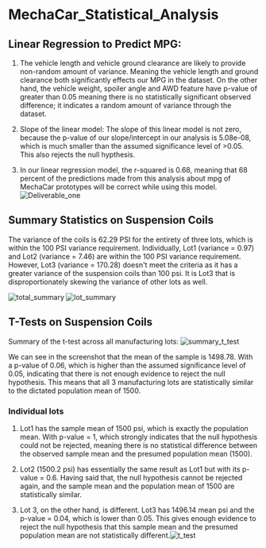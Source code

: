 # MechaCar_Statistical_Analysis

## Linear Regression to Predict MPG:

  1. The vehicle length and vehicle ground clearance are likely to provide non-random amount of variance. Meaning the vehicle length and ground clearance both significantly effects our MPG in the dataset. On the other hand, the vehicle weight, spoiler angle and AWD feature have p-value of greater than 0.05 meaning there is no statistically significant observed difference; it indicates a random amount of variance through the dataset.

2. Slope of the linear model: The slope of this linear model is not zero, because the p-value of our slope/intercept in our analysis is 5.08e-08, which is much smaller than the assumed significance level of >0.05. This also rejects the null hypthesis.

3. In our linear regression model, the r-squared is 0.68, meaning that 68 percent of the predictions made from this analysis about mpg of MechaCar prototypes will be correct while using this model. ![Deliverable_one](https://user-images.githubusercontent.com/96811934/172295093-38423712-7e67-4ade-b135-1a108a27b78e.png)


## Summary Statistics on Suspension Coils
  The variance of the coils is 62.29 PSI for the entirety of three lots, which is within the 100 PSI variance requirement. Individually, Lot1 (variance = 0.97) and Lot2 (variance = 7.46) are within the 100 PSI variance requirement. However, Lot3 (variance = 170.28) doesn't meet the criteria as it has a greater variance of the suspension coils than 100 psi. It is Lot3 that is disproportionately skewing the variance of other lots as well.
  
  ![total_summary](https://user-images.githubusercontent.com/96811934/172301763-53fbb9dc-018c-4012-b39e-955e280f2098.png)
![lot_summary](https://user-images.githubusercontent.com/96811934/172301776-6571d640-2a30-4ceb-80e7-94c9c8a5e123.png)

## T-Tests on Suspension Coils
  Summary of the t-test across all manufacturing lots:
  ![summary_t_test](https://user-images.githubusercontent.com/96811934/172304011-d78abb86-53de-48d6-a14e-0b9a3a432b6d.png)

We can see in the screenshot that the mean of the sample is 1498.78. With a p-value of 0.06, which is higher than the assumed significance level of 0.05, indicating that there is not enough evidence to reject the null hypothesis. This means that all 3 manufacturing lots are statistically similar to the dictated population mean of 1500.

### Individual lots

  1. Lot1 has the sample mean of 1500 psi, which is exactly the population mean. With p-value = 1, which strongly indicates that the null hypothesis could not be rejected, meaning there is no statistical difference between the observed sample mean and the presumed population mean (1500).
  
  2. Lot2 (1500.2 psi) has essentially the same result as Lot1 but with its p-value = 0.6. Having said that, the null hypothesis cannot be rejected again, and the sample mean and the population mean of 1500 are statistically similar.
  
  3. Lot 3, on the other hand, is different. Lot3 has 1496.14 mean psi and the p-value = 0.04, which is lower than 0.05. This gives enough evidence to reject the null hypothesis that this sample mean and the presumed population mean are not statistically different.![t_test](https://user-images.githubusercontent.com/96811934/172304616-3d45e389-6ffb-4024-8e29-6d205013acea.png)


